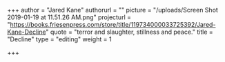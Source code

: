 +++
author = "Jared Kane"
authorurl = ""
picture = "/uploads/Screen Shot 2019-01-19 at 11.51.26 AM.png"
projecturl = "https://books.friesenpress.com/store/title/119734000033725392/Jared-Kane-Decline"
quote = "terror and slaughter, stillness and peace."
title = "Decline"
type = "editing"
weight = 1

+++
